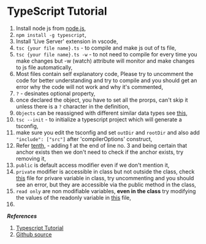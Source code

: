 # TypeScript Tutorial

1. Install node js from [node.js](https://nodejs.org/en),
2. `npm install -g typescript`,
3. Install 'Live Server' extension in vscode,
4. `tsc {your file name}.ts` - to compile and make js out of ts file,
5. `tsc {your file name}.ts -w` - to not need to compile for every time you make changes but -w (watch) attribute will monitor and make changes to js file automatically,
6. Most files contain self explanatory code, Please try to uncomment the code for better understanding and try to compile and you should get an error why the code will not work and why it's commented,
7. `?` - desinates optional property,
8. once declared the object, you have to set all the prorps, can't skip it unless there is a `?` character in the definition,
9. `Objects` can be reassigned with different similar data types see [this](./005/fifth.ts),
10. `tsc --init` - to initialize a typescript project which will generate a tsconfig,
11. make sure you edit the tsconfig and set `outDir` and `rootDir` and also add `"include": ["src"]` after 'compilerOptions' construct,
12. Refer [tenth](./010/), - adding **!** at the end of line no. 3 and being certain that anchor exists then we don't need to check if the anchor exists, try removing it,
13. `public` is default access modifier even if we don't mention it,
14. `private` modifier is accessible in class but not outside the class, check [this](./013/src/app.ts) file for privare variable in class, try uncommenting and you should see an error, but they are accessible via the public method in the class,
15. `read only` are non modifiable variables, **even in the class** try modifying the values of the readonly variable in [this](./013/src/app.ts) file,
16. 


***References***

1. [Typescript Tutorial](https://www.youtube.com/playlist?list=PL4cUxeGkcC9gUgr39Q_yD6v-bSyMwKPUI)
2. [Github source](https://github.com/iamshaunjp/typescript-tutorial/)
